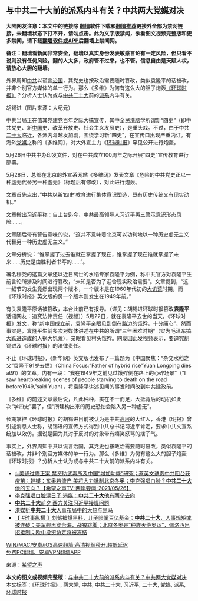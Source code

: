  <h2>与中共二十大前的派系内斗有关？中共两大党媒对决</h2> <p class="notice"><b>大陆网友注意：本文中的链接除 <a href="https://github.com/bannedbook/fanqiang" >翻墙</a>软件下载和<a href="https://github.com/killgcd/justmysocks/blob/master/README.md">翻墙推荐</a>链接外全部为禁网链接，未翻墙状态下打不开，请勿点击。此为文字版禁闻，欲看图文视频完整版和更多禁闻，请下载<a href="https://github.com/bannedbook/fanqiang">翻墙软件或APP</a>后翻墙上禁闻网。</p><p>备注：翻墙看新闻非常安全，翻墙以真实身份发表敏感言论有一定风险，但只看不说则没有任何风险，翻的人太多，政府管不过来，也不管。信息自由是天赋人权，请放心大胆的翻墙。</b></p>  <div class="entry"> <p id="summary">外界周知<a href="https://www.bannedbook.org/bnews/tag/%e4%b8%ad%e5%85%b1/" class="st_tag internal_tag" rel="tag" title="标签 中共 下的日志">中共</a>以谎言<span class='wp_keywordlink'><a href="https://www.bannedbook.org/forum24/topic8925.html" title="《治国大道》" target="_blank">治国</a></span>，其党史也按政治需要随时篡改，类似袁隆平的话被改，并非个别官方媒体的单一行为。那么《多维》为何有这么大的胆子炮轰<a href="https://www.bannedbook.org/bnews/tag/%E3%80%8A%E7%8E%AF%E7%90%83%E6%97%B6%E6%8A%A5%E3%80%8B/" class="st_tag internal_tag" rel="tag" title="标签 《环球时报》 下的日志">《环球时报》</a>？分析人士认为或与<a href="https://www.bannedbook.org/bnews/tag/%e4%b8%ad%e5%85%b1%e4%ba%8c%e5%8d%81%e5%a4%a7/" class="st_tag internal_tag" rel="tag" title="标签 中共二十大 下的日志">中共二十大</a>前的<a href="https://www.bannedbook.org/bnews/tag/%E6%B4%BE%E7%B3%BB/" class="st_tag internal_tag" rel="tag" title="标签 派系 下的日志">派系</a>内斗有关。</p> <p id="conimg">胡锡进（图片来源：大纪元）</p> <p>中共当局正在值其党建党百年之际大搞宣传，其中全民洗脑学所谓新“四史”（即中共党史、新<span class='wp_keywordlink_affiliate'><a href="https://www.bannedbook.org/" title="中国" target="_blank">中国</a></span>史、改革开放史、社会主义发展史），是重头戏。不过，由于中共<a href="https://www.bannedbook.org/bnews/tag/%E4%BA%8C%E5%8D%81%E5%A4%A7/" class="st_tag internal_tag" rel="tag" title="标签 二十大 下的日志">二十大</a>临近，各派内斗越发加剧，围绕学习新“四史”，在宣传口出现严重内讧。有海外<a href="https://www.bannedbook.org/bnews/tag/%E5%85%9A%E5%AA%92/" class="st_tag internal_tag" rel="tag" title="标签 党媒 下的日志">党媒</a>之称的《多维网》，对大外宣主力《<a href="https://www.bannedbook.org/bnews/tag/%e7%8e%af%e7%90%83%e6%97%b6%e6%8a%a5/" class="st_tag internal_tag" rel="tag" title="标签 环球时报 下的日志">环球时报</a>》罕见公开进行炮轰。</p> <p>5月26日中共中办印发文件，对在中共成立100周年之际开展“四史”宣传教育进行部署。</p>  <p>5月28日，总部在北京的外宣系网站《多维网》发表文章《危险的中共党史正以一种虚无代替另一种虚无》（标题后有修改），对此进行炮轰。</p> <p>文章首先点出，&#8221;中共以新‘四史’教育进行集体意识塑造，既有历史传统又有现实动机。”</p> <p>文章搬出<a href="https://www.bannedbook.org/bnews/tag/%e4%b9%a0%e8%bf%91%e5%b9%b3/" class="st_tag internal_tag" rel="tag" title="标签 习近平 下的日志">习近平</a>称：自上台迄今，中共最高领导人习近平再三警示意识形态风险……。</p> <p>文章随后带有警告意味的说，“这并不意味着北京可以功利地以一种历史虚无主义代替另一种历史虚无主义。”</p>  <p>文章分析说：“谁掌握了过去谁就在掌握了现在，谁掌握了现在谁就掌握了未来……历史是由胜利者书写的……”。</p> <p>署名穆尧的这篇文章还以近日离世的水稻专家袁隆平为例，称中共官方对袁隆平生前言论所涉及时间进行篡改，“未知是否为了迎合现实政治需要”。文章提到，“这一细节的发生竟然出现两个版本，一个版本是在1960年代初的<span class='wp_keywordlink'><a href="https://www.bannedbook.org/forum2/topic255.html" title="墓碑──中国六十年代大饥荒纪实" target="_blank">大饥荒</a></span>时期，而《环球时报》英文版的另一个版本则发生在1949年前。”</p> <p>有关袁隆平原话被篡改，本台此前已有报导。（详见：胡锡进环球时报篡改<strong>袁隆平</strong>话语网友：追究法律责任（视频））5月22日，就在袁隆平去世的当天，《环球时报》发文，称“新中国成立前，袁隆平亲眼见到倒在路边的饿殍，十分痛心”，然而事实是，袁隆平生前多次对媒体讲述在中共的所谓“三年困难时期”（实为毛泽东搞<span class='wp_keywordlink'><a href="https://www.bannedbook.org/forum2/topic242.html" title="大跃进亲历记" target="_blank">大跃进</a></span>造成的人祸大饥荒），亲眼看见村头饿殍。网友因此发视频表示，要追究胡锡进及《环球时报》的法律责任。</p> <p>不止《环球时报》，《新华网》英文版也发布了一篇题为《中国聚焦：“杂交水稻之父”袁隆平91岁去世》（China Focus:&#8221;Father of hybrid rice&#8221;Yuan Longping dies at91）的文章，内有一段：“我在1949年之前见过饿殍倒在路上的心碎场景”（&#8221;I saw heartbreaking scenes of people starving to death on the road before1949,&#8221;said Yuan），将袁隆平讲述见闻的事发时间改到中共建政前。</p>  <p>《多维》的前述文章最后说，凡此种种，实在不一而足，大抵背后的动机如此次“学四史”罢了，但“所建构出来的历史恐怕会陷入另一种虚无”。</p> <p>长期掌控《环球时报》的胡锡进目前被认为是中共<span class='wp_keywordlink_affiliate'><a href="https://www.bannedbook.org/bnews/ccpdope/" title="中共高层内幕" target="_blank">高层</a></span>的大红人，香港《明报》曾引述消息人士称，胡锡进的宣传方式得到中共总书记习近平肯定，要求中共文宣系统加以效仿。据说是因为其对于反对的对象带有嬉笑怒骂的痞子气。</p> <p>事实上，外界周知中共以谎言治国，其党史也按政治需要随时篡改，类似袁隆平的话被改，并非个别官方媒体的单一行为。那么《多维》为何有这么大的胆子炮轰《环球时报》？分析人士认为或与中共二十大前的派系内斗有关。</p> <ul class='op-related-articles' title='相关阅读'> <li><a href='https://www.bannedbook.org/bnews/comments/20210527/1554981.html' target='_blank'>💥美通过修正案 禁资助武毒所及中国“增加功能”研究；蔡英文谴责中共阻台获疫苗；韩媒：东奥若流产 美将大力抵制北京冬奥；李克强唱白脸？<b>中共二十大</b>他的去向？【希望之声TV-两岸要闻-2021/05/26】</a></li> <li><a href='https://www.bannedbook.org/bnews/comments/20210527/1554499.html' target='_blank'>李克强唱白脸混日子 港媒：<b>中共二十大</b>他有两个去向</a></li> <li><a href='https://www.bannedbook.org/bnews/headline/20210521/1550744.html' target='_blank'><b>中共二十大</b>前夕 西方关注习近平接班问题</a></li> <li><a href='https://www.bannedbook.org/bnews/cbnews/20210521/1550665.html' target='_blank'>港媒析<b>中共二十大</b>人事布局中的大热与黑马</a></li> <li><a href='https://www.bannedbook.org/bnews/bannedvideo/20210520/1550062.html' target='_blank'>【 #时事纵横 】刘鹤被爆黑料，儿子暗掌百亿基金；<b>中共二十大</b>，人事规矩或被连破；美军舰再穿台海，战狼跳脚；北京冬奥是“种族灭绝奥运”，佩洛西出招抵制；欧中投资协定将被冻结</a></li> </ul> <p class="texttj"> <a href="https://github.com/bannedbook/fanqiang/wiki/V2ray%E6%9C%BA%E5%9C%BA" target="_blank">WIN/MAC/安卓/iOS高速翻墙:高清视频秒开,超低延迟</a><br/> <a href="https://github.com/bannedbook/fanqiang/wiki/%E7%A6%81%E9%97%BB%E7%BD%91%E5%AE%89%E5%8D%93%E7%BF%BB%E5%A2%99%E6%96%B0%E9%97%BBAPP" target="_blank">免费PC翻墙、安卓VPN翻墙APP</a></p> <p> 来源：<span class='wp_keywordlink_affiliate'><a href="https://www.soundofhope.org" title="希望之声" target="_blank">希望之声</a></span> </p><a name='sharetosocial'></a>       <div><b>本文的图文或视频完整版</b>：<a href='https://www.bannedbook.org/bnews/cbnews/20210528/1555727.html'>与中共二十大前的派系内斗有关？中共两大党媒对决</a></div>  </div><!--END ENTRY--> <div class="postfooter"> <div>本文标签：<a href="https://www.bannedbook.org/bnews/tag/%E3%80%8A%E7%8E%AF%E7%90%83%E6%97%B6%E6%8A%A5%E3%80%8B/" rel="tag">《环球时报》</a>, <a href="https://www.bannedbook.org/bnews/tag/%E4%B8%A4%E5%A4%A7%E5%85%9A/" rel="tag">两大党</a>, <a href="https://www.bannedbook.org/bnews/tag/%e4%b8%ad%e5%85%b1/" rel="tag">中共</a>, <a href="https://www.bannedbook.org/bnews/tag/%e4%b8%ad%e5%85%b1%e4%ba%8c%e5%8d%81%e5%a4%a7/" rel="tag">中共二十大</a>, <a href="https://www.bannedbook.org/bnews/tag/%e4%b9%a0%e8%bf%91%e5%b9%b3/" rel="tag">习近平</a>, <a href="https://www.bannedbook.org/bnews/tag/%E4%BA%8C%E5%8D%81%E5%A4%A7/" rel="tag">二十大</a>, <a href="https://www.bannedbook.org/bnews/tag/%E5%85%9A%E5%AA%92/" rel="tag">党媒</a>, <a href="https://www.bannedbook.org/bnews/tag/%E6%B4%BE%E7%B3%BB/" rel="tag">派系</a>, <a href="https://www.bannedbook.org/bnews/tag/%e7%8e%af%e7%90%83%e6%97%b6%e6%8a%a5/" rel="tag">环球时报</a></div>  </div><!--END POSTFOOTER--> 